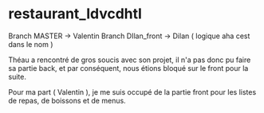 # restaurant_ldvcdhtl


Branch MASTER -> Valentin
Branch DIlan_front -> Dilan ( logique aha cest dans le nom )

Théau a rencontré de gros soucis avec son projet, il n'a pas donc pu faire sa partie back, et par conséquent, nous étions bloqué sur le front pour la suite.

Pour ma part ( Valentin ), je me suis occupé de la partie front pour les listes de repas, de boissons et de menus.
